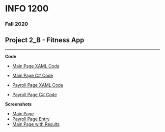# INFO 1200 
### Fall 2020

## Project 2_B - Fitness App

--- 
**Code**
 - [Main Page XAML Code](https://github.com/iingles/iiPayroll/blob/master/IIPayroll/MainPage.xaml)
 - [Main Page C# Code](https://github.com/iingles/iiPayroll/blob/master/IIPayroll/MainPage.xaml.cs)

 - [Payroll Page XAML Code](https://github.com/iingles/iiPayroll/blob/master/IIPayroll/PayrollPage.xaml)
 - [Payroll Page C# Code](https://github.com/iingles/iiPayroll/blob/master/IIPayroll/PayrollPage.xaml.cs)

**Screenshots**
 - [Main Page](https://github.com/iingles/iiPayroll/blob/master/Home_Screen.jpg)
 - [Payroll Page Entry](https://github.com/iingles/iiPayroll/blob/master/Payroll_Page.jpg)
 - [Main Page with Results](https://github.com/iingles/iiPayroll/blob/master/Home_Screen_With_Pay.jpg)
